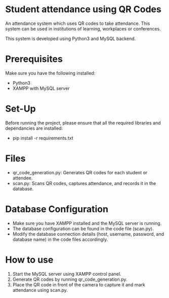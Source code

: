 # Student attendance using QR Codes
An attendance system which uses QR codes to take attendance. This system can be used in institutions of learning, workplaces or conferences. 

This system is developed using Python3 and MySQL backend.

# Prerequisites
Make sure you have the following installed:

- Python3
- XAMPP with MySQL server

# Set-Up
 Before running the project, please ensure that all the required libraries and dependancies are installed: 

- pip install -r requirements.txt

# Files
- qr_code_generation.py: Generates QR codes for each student or attendee.
- scan.py: Scans QR codes, captures attendance, and records it in the database.

# Database Configuration
- Make sure you have XAMPP installed and the MySQL server is running.
- The database configuration can be found in the code file (scan.py).
- Modify the database connection details (host, username, password, and database name) in the code files accordingly.

# How to use
1. Start the MySQL server using XAMPP control panel.
2. Generate QR codes by running qr_code_generation.py.
3. Place the QR code in front of the camera to capture it and mark attendance using scan.py.
